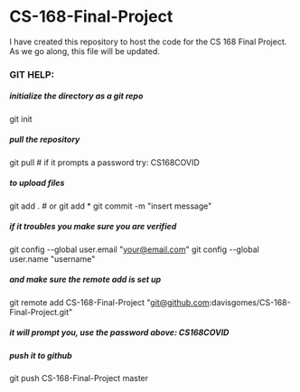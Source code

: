# CS-168-Final-Project

I have created this repository to host the code for the CS 168 Final Project. As we go along, this file will be updated.

### GIT HELP:

##### initialize the directory as a git repo
git init
##### pull the repository
git pull <ssh> # if it prompts a password try: CS168COVID
##### to upload files
git add . # or git add * 
git commit -m "insert message"
##### if it troubles you make sure you are verified
git config --global user.email "your@email.com"
git config --global user.name "username"
##### and make sure the remote add is set up
git remote add CS-168-Final-Project "git@github.com:davisgomes/CS-168-Final-Project.git" 
##### it will prompt you, use the password above: CS168COVID
##### push it to github
git push CS-168-Final-Project master
	
 
